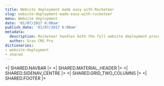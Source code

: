 ```yaml
---
title: Website deployment made easy with Rocketeer
slug: website-deployment-made-easy-with-rocketeer
menu: Website deployment
date: '01/07/2017 6:00am'
publish_date: '01/07/2017 6:00am'
metadata:
  description: Rocketeer handles both the full website deployment process and the website caching using the Warmup plugin, to make the site always fast to open
  author: Grav CMS Pro
dictionaries:
- website-deployment
- shared
---
```


<| SHARED.NAVBAR |>
<| SHARED.MATERIAL_HEADER |>
<| SHARED.SIDENAV_CENTRE |>
<| SHARED.GRID_TWO_COLUMNS |>
<| SHARED.FOOTER |>
